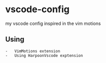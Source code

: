 # vscode-config
my vscode config inspired in the vim motions

## Using
    -   VimMotions extension
    -   Using HarpoonVscode exptension

